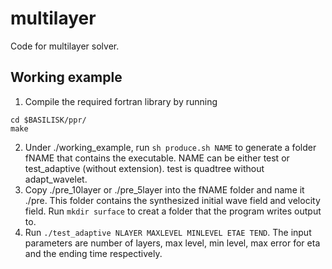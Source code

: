 # multilayer
Code for multilayer solver.
## Working example
1. Compile the required fortran library by running
  ```
  cd $BASILISK/ppr/
  make
  ````
2. Under ./working_example, run `sh produce.sh NAME` to generate a folder fNAME that contains the executable. NAME can be either test or test_adaptive (without extension). test is quadtree without adapt_wavelet.
3. Copy ./pre_10layer or ./pre_5layer into the fNAME folder and name it ./pre. This folder contains the synthesized initial wave field and velocity field. Run `mkdir surface` to creat a folder that the program writes output to.
4. Run `./test_adaptive NLAYER MAXLEVEL MINLEVEL ETAE TEND`. The input parameters are number of layers, max level, min level, max error for eta and the ending time respectively.
